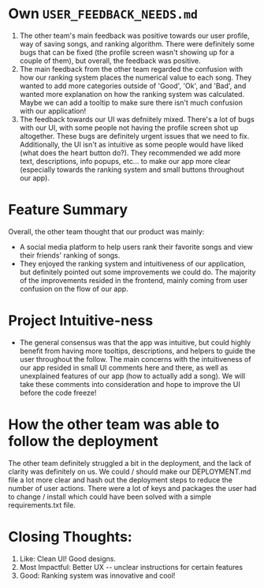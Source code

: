 # Own `USER_FEEDBACK_NEEDS.md`
1) The other team's main feedback was positive towards our user profile, way of saving songs, and ranking algorithm. There were definitely some bugs that can be fixed (the profile screen wasn't showing up for a couple of them), but overall, the feedback was positive.
2) The main feedback from the other team regarded the confusion with how our ranking system places the numerical value to each song. They wanted to add more categories outside of 'Good', 'Ok', and 'Bad', and wanted more explanation on how the ranking system was calculated. Maybe we can add a tooltip to make sure there isn't much confusion with our application!
3) The feedback towards our UI was defniitely mixed. There's a lot of bugs with our UI, with some people not having the profile screen shot up altogether. These bugs are definitely urgent issues that we need to fix. Additionally, the UI isn't as intuitive as some people would have liked (what does the heart button do?). They recommended we add more text, descriptions, info popups, etc... to make our app more clear (especially towards the ranking system and small buttons throughout our app).

# Feature Summary
Overall, the other team thought that our product was mainly:
- A social media platform to help users rank their favorite songs and view their friends' ranking of songs.
- They enjoyed the ranking system and intuitiveness of our application, but definitely pointed out some improvements we could do. The majority of the improvements resided in the frontend, mainly coming from user confusion on the flow of our app.

# Project Intuitive-ness 
- The general consensus was that the app was intuitive, but could highly benefit from having more tooltips, descriptions, and helpers to guide the user throughout the follow. The main concerns with the intuitiveness of our app resided in small UI comments here and there, as well as unexplained features of our app (how to actually add a song). We will take these comments into consideration and hope to improve the UI before the code freeze!
# How the other team was able to follow the deployment
The other team definitely struggled a bit in the deployment, and the lack of clarity was definitely on us. We could / should make our DEPLOYMENT.md file a lot more clear and hash out the deployment steps to reduce the number of user actions. There were a lot of keys and packages the user had to change / install which could have been solved with a simple requirements.txt file.

# Closing Thoughts: 
1) Like: Clean UI! Good designs.
2) Most Impactful: Better UX -- unclear instructions for certain features
3) Good: Ranking system was innovative and cool!

